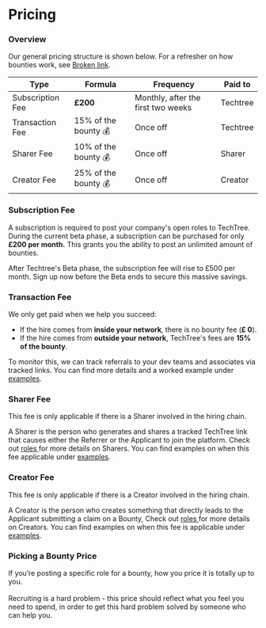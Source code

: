 # Pricing

### Overview

Our general pricing structure is shown below. For a refresher on how bounties work, see  [Broken link](broken-reference "mention").

| Type             | Formula               | Frequency                          | Paid to  |
| ---------------- | --------------------- | ---------------------------------- | -------- |
| Subscription Fee | **£200**              | Monthly, after the first two weeks | Techtree |
| Transaction Fee  | 15% of the bounty  💰 | Once off                           | Techtree |
| Sharer Fee       | 10% of the bounty  💰 | Once off                           | Sharer   |
| Creator Fee      | 25% of the bounty  💰 | Once off                           | Creator  |



### **Subscription Fee**

A subscription is required to post your company's open roles to TechTree. During the current beta phase, a subscription can be purchased for only **£200 per month.** This grants you the ability to post an unlimited amount of bounties.&#x20;

After Techtree's Beta phase, the subscription fee will rise to £500 per month. Sign up now before the Beta ends to secure this massive savings.

### Transaction Fee

We only get paid when we help you succeed:

* If the hire comes from **inside your network**, there is no bounty fee (**£ 0**).
* If the hire comes from **outside your network**, TechTree's fees are **15% of the bounty**.&#x20;

To monitor this, we can track referrals to your dev teams and associates via tracked links. You can find more details and a worked example under [examples](broken-reference).

### Sharer Fee

This fee is only applicable if there is a Sharer involved in the hiring chain.

A Sharer is the person who generates and shares a tracked TechTree link that causes either the Referrer or the Applicant to join the platform. Check out [roles ](../roles-at-techtree/)for more details on Sharers. You can find examples on when this fee applicable under [examples](broken-reference).&#x20;

### Creator Fee

This fee is only applicable if there is a Creator involved in the hiring chain.

A Creator is the person who creates something that directly leads to the Applicant submitting a claim on a Bounty, Check out [roles ](../roles-at-techtree/)for more details on Creators. You can find examples on when this fee is applicable under [examples](broken-reference).

### Picking a Bounty Price

If you’re posting a specific role for a bounty, how you price it is totally up to you.\
\
Recruiting is a hard problem - this price should reflect what you feel you need to spend, in order to get this hard problem solved by someone who can help you.

